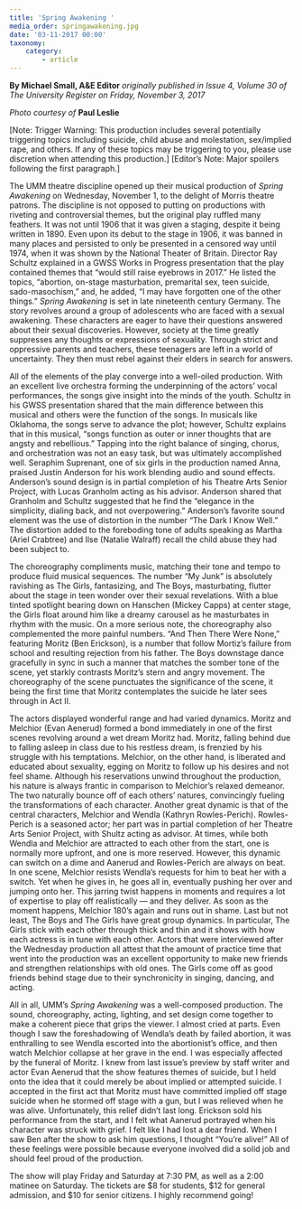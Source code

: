 ```yaml
---
title: 'Spring Awakening '
media_order: springawakening.jpg
date: '03-11-2017 00:00'
taxonomy:
    category:
        - article
---
```


**By Michael Small, A&E Editor** _originally published in Issue 4, Volume 30 of The University Register on Friday, November 3, 2017_

_Photo courtesy of_ **Paul Leslie**

[Note: Trigger Warning: This production includes several potentially triggering topics including suicide, child abuse and molestation, sex/implied rape, and others. If any of these topics may be triggering to you, please use discretion when attending this production.]
[Editor’s Note: Major spoilers following the first paragraph.]

The UMM theatre discipline opened up their musical production of _Spring Awakening_ on Wednesday, November 1, to the delight of Morris theatre patrons. The discipline is not opposed to putting on productions with riveting and controversial themes, but the original play ruffled many feathers. It was not until 1906 that it was given a staging, despite it being written in 1890. Even upon its debut to the stage in 1906, it was banned in many places and persisted to only be presented in a censored way until 1974, when it was shown by the National Theater of Britain. Director Ray Schultz explained in a GWSS Works in Progress presentation that the play contained themes that “would still raise eyebrows in 2017.” He listed the topics, “abortion, on-stage masturbation, premarital sex, teen suicide, sado-masochism,” and, he added, “I may have forgotten one of the other things.” _Spring Awakening_ is set in late nineteenth century Germany. The story revolves around a group of adolescents who are faced with a sexual awakening. These characters are eager to have their questions answered about their sexual discoveries. However, society at the time greatly suppresses any thoughts or expressions of sexuality. Through strict and oppressive parents and teachers, these teenagers are left in a world of uncertainty. They then must rebel against their elders in search for answers.

All of the elements of the play converge into a well-oiled production. With an excellent live orchestra forming the underpinning of the actors’ vocal performances, the songs give insight into the minds of the youth. Schultz in his GWSS presentation shared that the main difference between this musical and others were the function of the songs. In musicals like Oklahoma, the songs serve to advance the plot; however, Schultz explains that in this musical, “songs function as outer or inner thoughts that are angsty and rebellious.” Tapping into the right balance of singing, chorus, and orchestration was not an easy task, but was ultimately accomplished well. Seraphim Suprenant, one of six girls in the production named Anna, praised Justin Anderson for his work blending audio and sound effects.  Anderson’s sound design is in partial completion of his Theatre Arts Senior Project, with Lucas Granholm acting as his advisor. Anderson shared that Granholm and Schultz suggested that he find the “elegance in the simplicity, dialing back, and not overpowering.” Anderson’s favorite sound element was the use of distortion in the number “The Dark I Know Well.” The distortion added to the foreboding tone of adults speaking as Martha (Ariel Crabtree) and Ilse (Natalie Walraff) recall the child abuse they had been subject to. 

The choreography compliments music, matching their tone and tempo to produce fluid musical sequences. The number “My Junk” is absolutely ravishing as The Girls, fantasizing, and The Boys, masturbating, flutter about the stage in teen wonder over their sexual revelations. With a blue tinted spotlight bearing down on Hanschen (Mickey Capps) at center stage, the Girls float around him like a dreamy carousel as he masturbates in rhythm with the music. On a more serious note, the choreography also complemented the more painful numbers. “And Then There Were None,” featuring Moritz (Ben Erickson), is a number that follow Mortiz’s failure from school and resulting rejection from his father. The Boys downstage dance gracefully in sync in such a manner that matches the somber tone of the scene, yet starkly contrasts Moritz’s stern and angry movement. The choreography of the scene punctuates the significance of the scene, it being the first time that Moritz contemplates the suicide he later sees through in Act II. 	

The actors displayed wonderful range and had varied dynamics. Moritz and Melchior (Evan Aenerud) formed a bond immediately in one of the first scenes revolving around a wet dream Moritz had. Moritz, falling behind due to falling asleep in class due to his restless dream, is frenzied by his struggle with his temptations. Melchior, on the other hand, is liberated and educated about sexuality, egging on Moritz to follow up his desires and not feel shame. Although his reservations unwind throughout the production, his nature is always frantic in comparison to Melchior’s relaxed demeanor. The two naturally bounce off of each others’ natures, convincingly fueling the transformations of each character. Another great dynamic is that of the central characters, Melchior and Wendla (Kathryn Rowles-Perich). Rowles-Perich is a seasoned actor; her part was in partial completion of her Theatre Arts Senior Project, with Shultz acting as advisor. At times, while both Wendla and Melchior are attracted to each other from the start, one is normally more upfront, and one is more reserved. However, this dynamic can switch on a dime and Aanerud and Rowles-Perich are always on beat. In one scene, Melchior resists Wendla’s requests for him to beat her with a switch. Yet when he gives in, he goes all in, eventually pushing her over and jumping onto her. This jarring twist happens in moments and requires a lot of expertise to play off realistically —  and they deliver. As soon as the moment happens, Melchior 180’s again and runs out in shame. Last but not least, The Boys and The Girls have great group dynamics. In particular, The Girls stick with each other through thick and thin and it shows with how each actress is in tune with each other. Actors that were interviewed after the Wednesday production all attest that the amount of practice time that went into the production was an excellent opportunity to make new friends and strengthen relationships with old ones. The Girls come off as good friends behind stage due to their synchronicity in singing, dancing, and acting. 

All in all, UMM’s _Spring Awakening_ was a well-composed production. The sound, choreography, acting, lighting, and set design come together to make a coherent piece that grips the viewer. I almost cried at parts. Even though I saw the foreshadowing of Wendla’s death by failed abortion, it was enthralling to see Wendla escorted into the abortionist’s office, and then watch Melchior collapse at her grave in the end. I was especially affected by the funeral of Moritz. I knew from last issue’s preview by staff writer and actor Evan Aenerud that the show features themes of suicide, but I held onto the idea that it could merely be about implied or attempted suicide. I accepted in the first act that Moritz must have committed implied off stage suicide when he stormed off stage with a gun, but I was relieved when he was alive. Unfortunately, this relief didn’t last long. Erickson sold his performance from the start, and I felt what Aanerud portrayed when his character was struck with grief. I felt like I had lost a dear friend. When I saw Ben after the show to ask him questions, I thought “You’re alive!” All of these feelings were possible because everyone involved did a solid job and should feel proud of the production. 

The show will play Friday and Saturday at 7:30 PM, as well as a 2:00 matinee on Saturday. The tickets are $8 for students, $12 for general admission, and $10 for senior citizens. I highly recommend going!

